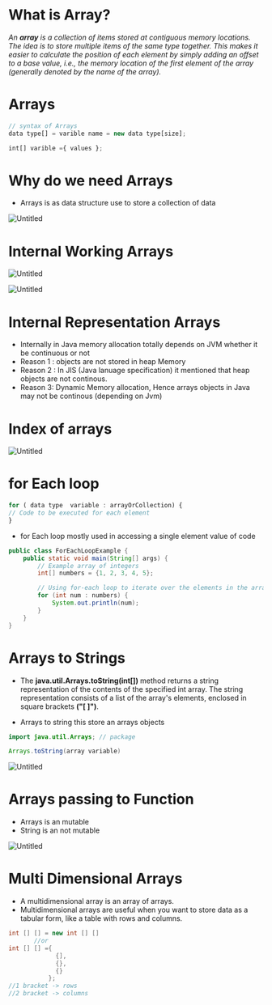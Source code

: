# What is Array?

*An **array** is a collection of items stored at contiguous memory locations. The idea is to store multiple items of the same type together. This makes it easier to calculate the position of each element by simply adding an offset to a base value, i.e., the memory location of the first element of the array (generally denoted by the name of the array).*

# Arrays

```jsx
// syntax of Arrays
data type[] = varible name = new data type[size];

int[] varible ={ values };
```

# Why do we need Arrays

- Arrays is as data structure use to store a collection of data

![Untitled](https://prod-files-secure.s3.us-west-2.amazonaws.com/2603bb63-fafb-446c-b8a4-918eec11024e/0ac2ab9f-f75a-4e39-a9b7-4928fae42292/Untitled.png)

# Internal Working Arrays

![Untitled](https://prod-files-secure.s3.us-west-2.amazonaws.com/2603bb63-fafb-446c-b8a4-918eec11024e/3b46143a-0b56-45ba-b89c-d880af1afa41/Untitled.png)

![Untitled](https://prod-files-secure.s3.us-west-2.amazonaws.com/2603bb63-fafb-446c-b8a4-918eec11024e/442ba7e3-ec0b-4bea-82c5-26e43bc3d768/Untitled.png)

# Internal Representation Arrays

- Internally in Java memory allocation totally depends on JVM whether it be continuous or not
- Reason 1 : objects are not stored in heap Memory
- Reason 2 : In JIS (Java lanuage specification) it mentioned that heap objects are not continous.
- Reason 3:  Dynamic Memory allocation, Hence arrays objects in Java may not be continous (depending on Jvm)

# Index of arrays

![Untitled](https://prod-files-secure.s3.us-west-2.amazonaws.com/2603bb63-fafb-446c-b8a4-918eec11024e/4a75e238-24c7-4573-bb84-879edcbe0a4b/Untitled.png)

 

# for Each loop

```jsx
for ( data type  variable : arrayOrCollection) {
// Code to be executed for each element
}
```

- for  Each loop mostly used in accessing a single element value of code

```java
public class ForEachLoopExample {
    public static void main(String[] args) {
        // Example array of integers
        int[] numbers = {1, 2, 3, 4, 5};

        // Using for-each loop to iterate over the elements in the array
        for (int num : numbers) {
            System.out.println(num);
        }
    }
}
```

# Arrays to Strings

- The **java.util.Arrays.toString(int[])** method returns a string representation of the contents of the specified int array. The string representation consists of a list of the array's elements, enclosed in square brackets **("[ ]")**.

- Arrays to string this store an arrays objects

```java
import java.util.Arrays; // package 

Arrays.toString(array variable) 
```

![Untitled](https://prod-files-secure.s3.us-west-2.amazonaws.com/2603bb63-fafb-446c-b8a4-918eec11024e/9c315d3f-d384-4512-a5b2-1e339dfdb015/Untitled.png)

# Arrays passing to Function

- Arrays is an mutable
- String is an not mutable

![Untitled](https://prod-files-secure.s3.us-west-2.amazonaws.com/2603bb63-fafb-446c-b8a4-918eec11024e/7fc1c05b-5c5f-49ad-a84a-3f1eecfee2d8/Untitled.png)

# Multi Dimensional Arrays

- A multidimensional array is an array of arrays.
- Multidimensional arrays are useful when you want to store data as a tabular form, like a table with rows and columns.

```java
int [] [] = new int [] []
       //or
int [] [] ={
             {],
             {},
             {}
           };   
//1 bracket -> rows
//2 bracket -> columns 
   
```
